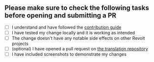 ## Please make sure to check the following tasks before opening and submitting a PR

* [ ] I understand and have followed the [contribution guide](https://github.com/revoltchat/revolt/discussions/282)
* [ ] I have tested my change locally and it is working as intended
* [ ] The change doesn't have any notable side effects on other Revolt projects
* [ ] (optional) I have opened a pull request on [the translation repository](https://github.com/revoltchat/translations)
* [ ] I have included screenshots to demonstrate my changes
